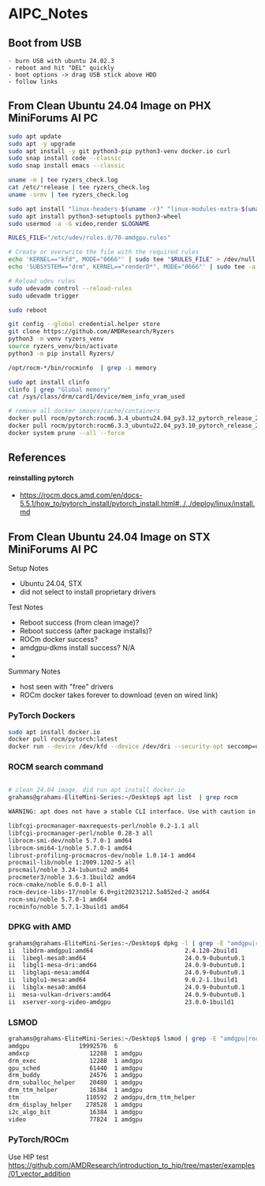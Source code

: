 # AIPC_Notes

## Boot from USB
```
- burn USB with ubuntu 24.02.3
- reboot and hit "DEL" quickly
- boot options -> drag USB stick above HDD
- follow links
```

## From Clean Ubuntu 24.04 Image on PHX MiniForums AI PC

```bash
sudo apt update
sudo apt -y upgrade
sudo apt install -y git python3-pip python3-venv docker.io curl
sudo snap install code --classic
sudo snap install emacs --classic

uname -m | tee ryzers_check.log
cat /etc/*release | tee ryzers_check.log  
uname -srmv | tee ryzers_check.log 

sudo apt install "linux-headers-$(uname -r)" "linux-modules-extra-$(uname -r)"
sudo apt install python3-setuptools python3-wheel
sudo usermod -a -G video,render $LOGNAME

RULES_FILE="/etc/udev/rules.d/70-amdgpu.rules"

# Create or overwrite the file with the required rules
echo 'KERNEL=="kfd", MODE="0666"' | sudo tee "$RULES_FILE" > /dev/null
echo 'SUBSYSTEM=="drm", KERNEL=="renderD*", MODE="0666"' | sudo tee -a "$RULES_FILE" > /dev/null

# Reload udev rules
sudo udevadm control --reload-rules
sudo udevadm trigger

sudo reboot
```

```bash
git config --global credential.helper store
git clone https://github.com/AMDResearch/Ryzers
python3 -m venv ryzers_venv
source ryzers_venv/bin/activate
python3 -m pip install Ryzers/
```

```bash
/opt/rocm-*/bin/rocminfo  | grep -i memory

sudo apt install clinfo
clinfo | grep "Global memory"
cat /sys/class/drm/card1/device/mem_info_vram_used
```

```bash
# remove all docker images/cache/containers
docker pull rocm/pytorch:rocm6.3.4_ubuntu24.04_py3.12_pytorch_release_2.4.0
docker pull rocm/pytorch:rocm6.3.3_ubuntu22.04_py3.10_pytorch_release_2.4.0   
docker system prune --all --force
```
## References

#### reinstalling pytorch 
- https://rocm.docs.amd.com/en/docs-5.5.1/how_to/pytorch_install/pytorch_install.html#../../deploy/linux/install.md

## From Clean Ubuntu 24.04 Image on STX MiniForums AI PC
Setup Notes
- Ubuntu 24.04, STX
- did not select to install proprietary drivers

Test Notes
- Reboot success (from clean image)?
- Reboot success (after package installs)?
- ROCm docker success?
- amdgpu-dkms install success?  N/A
- 

Summary Notes
- host seen with "free" drivers
- ROCm docker takes forever to download (even on wired link)

### PyTorch Dockers
```bash
sudo apt install docker.io
docker pull rocm/pytorch:latest
docker run --device /dev/kfd --device /dev/dri --security-opt seccomp=unconfined rocm/pytorch
```

### ROCM search command
```bash

# clean 24.04 image, did run apt install docker.io
grahams@grahams-EliteMini-Series:~/Desktop$ apt list  | grep rocm

WARNING: apt does not have a stable CLI interface. Use with caution in scripts.

libfcgi-procmanager-maxrequests-perl/noble 0.2-1.1 all
libfcgi-procmanager-perl/noble 0.28-3 all
librocm-smi-dev/noble 5.7.0-1 amd64
librocm-smi64-1/noble 5.7.0-1 amd64
librust-profiling-procmacros-dev/noble 1.0.14-1 amd64
procmail-lib/noble 1:2009.1202-5 all
procmail/noble 3.24-1ubuntu2 amd64
procmeter3/noble 3.6-3.1build2 amd64
rocm-cmake/noble 6.0.0-1 all
rocm-device-libs-17/noble 6.0+git20231212.5a852ed-2 amd64
rocm-smi/noble 5.7.0-1 amd64
rocminfo/noble 5.7.1-3build1 amd64
```

### DPKG with AMD
```bash
grahams@grahams-EliteMini-Series:~/Desktop$ dpkg -l | grep -E "amdgpu|rocm|mesa"
ii  libdrm-amdgpu1:amd64                          2.4.120-2build1                          amd64        Userspace interface to amdgpu-specific kernel DRM services -- runtime
ii  libegl-mesa0:amd64                            24.0.9-0ubuntu0.1                        amd64        free implementation of the EGL API -- Mesa vendor library
ii  libgl1-mesa-dri:amd64                         24.0.9-0ubuntu0.1                        amd64        free implementation of the OpenGL API -- DRI modules
ii  libglapi-mesa:amd64                           24.0.9-0ubuntu0.1                        amd64        free implementation of the GL API -- shared library
ii  libglu1-mesa:amd64                            9.0.2-1.1build1                          amd64        Mesa OpenGL utility library (GLU)
ii  libglx-mesa0:amd64                            24.0.9-0ubuntu0.1                        amd64        free implementation of the OpenGL API -- GLX vendor library
ii  mesa-vulkan-drivers:amd64                     24.0.9-0ubuntu0.1                        amd64        Mesa Vulkan graphics drivers
ii  xserver-xorg-video-amdgpu                     23.0.0-1build1                           amd64        X.Org X server -- AMDGPU display driver
```

### LSMOD
```bash
grahams@grahams-EliteMini-Series:~/Desktop$ lsmod | grep -E "amdgpu|rocm|mesa"
amdgpu              19992576  6
amdxcp                 12288  1 amdgpu
drm_exec               12288  1 amdgpu
gpu_sched              61440  1 amdgpu
drm_buddy              24576  1 amdgpu
drm_suballoc_helper    20480  1 amdgpu
drm_ttm_helper         16384  1 amdgpu
ttm                   110592  2 amdgpu,drm_ttm_helper
drm_display_helper    278528  1 amdgpu
i2c_algo_bit           16384  1 amdgpu
video                  77824  1 amdgpu
```

### PyTorch/ROCm

Use HIP test
https://github.com/AMDResearch/introduction_to_hip/tree/master/examples/01_vector_addition 
```bash




```
